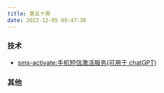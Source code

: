 ```yaml
---
title: 第五十周
date: 2022-12-05 09:47:30
---
```


### 技术

- [sms-activate:手机短信激活服务(可用于 chatGPT)](https://sms-activate.org/cn/getNumber)

### 其他
